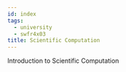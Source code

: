 ```yaml
---
id: index
tags:
  - university
  - swfr4x03
title: Scientific Computation
---
```


Introduction to Scientific Computation
